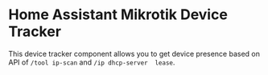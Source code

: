 # Home Assistant Mikrotik Device Tracker

This device tracker component allows you to get device presence based on API of `/tool ip-scan` and `/ip dhcp-server 
lease`.

